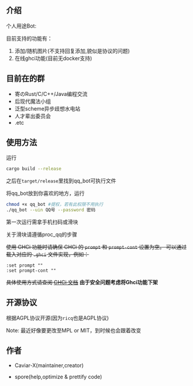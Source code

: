 ## 介绍

个人用途Bot:

目前支持的功能有：

1. 添加/随机图片(不支持回复添加,貌似是协议的问题)
2. 在线ghci功能(目前无docker支持)

## 目前在的群

- 寄のRust/C/C++/Java编程交流
- 后现代魔法小组
- 泛型scheme异步歧想水电站
- 人才辈出委员会
- .etc

## 使用方法

运行

```bash
cargo build --release
```

之后在`target/release`里找到qq_bot可执行文件

将qq_bot放到你喜欢的地方，运行

```bash
chmod +x qq_bot #提权，若有此权限不用执行
./qq_bot --uin QQ号 --password 密码
```

第一次运行需拿手机扫码或滑块

关于滑块请遵循proc_qq的步骤

~~使用 GHCi 功能时请确保 GHCi 的 `prompt` 和 `prompt-cont` 设置为空。
可以通过载入对应的 `.ghci` 文件实现，例如：~~

```
:set prompt ""
:set prompt-cont ""
```
~~具体使用方式请查阅 [GHCi 文档](https://downloads.haskell.org/ghc/latest/docs/users_guide/ghci.html#the-ghci-and-haskeline-files)~~
**由于安全问题考虑将Ghci功能下架**

## 开源协议

根据AGPL协议开源(因为`ricq`也是AGPL协议)

Note: 最近好像要更改至MPL or MIT，到时候也会跟着改变

## 作者

- Caviar-X(maintainer,creator)

- spore(help,optimize & prettify code)

  

